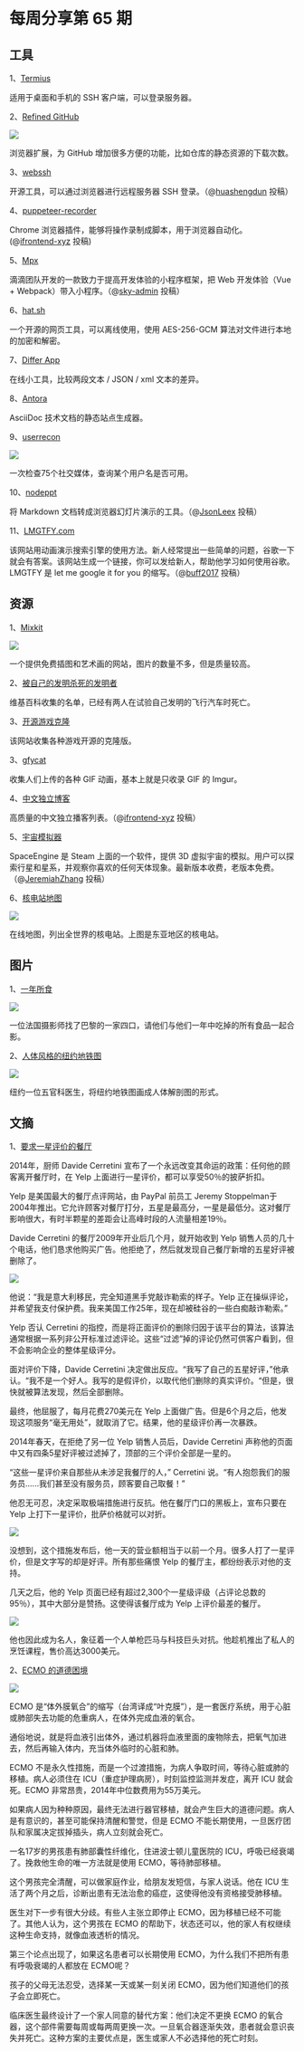 # 每周分享第 65 期

## 工具

1、[Termius](https://termius.com/)

适用于桌面和手机的 SSH 客户端，可以登录服务器。

2、[Refined GitHub](https://github.com/sindresorhus/refined-github)

![](https://www.wangbase.com/blogimg/asset/201906/bg2019060808.jpg)

浏览器扩展，为 GitHub 增加很多方便的功能，比如仓库的静态资源的下载次数。

3、[webssh](https://github.com/huashengdun/webssh)

开源工具，可以通过浏览器进行远程服务器 SSH 登录。（@[huashengdun](https://github.com/ruanyf/weekly/issues/611) 投稿）

4、[puppeteer-recorder](https://github.com/checkly/puppeteer-recorder)

Chrome 浏览器插件，能够将操作录制成脚本，用于浏览器自动化。(@[ifrontend-xyz](https://github.com/ruanyf/weekly/issues/612) 投稿)

5、[Mpx](https://github.com/didi/mpx)

滴滴团队开发的一款致力于提高开发体验的小程序框架，把 Web 开发体验（Vue + Webpack）带入小程序。（@[sky-admin](https://github.com/ruanyf/weekly/issues/614) 投稿）

6、[hat.sh](https://github.com/sh-dv/hat.sh)

一个开源的网页工具，可以离线使用，使用 AES-256-GCM  算法对文件进行本地的加密和解密。

7、[Differ App](https://differ.netlify.com/)

在线小工具，比较两段文本 / JSON / xml 文本的差异。

8、[Antora](https://antora.org/)

AsciiDoc 技术文档的静态站点生成器。

9、[userrecon](https://github.com/thelinuxchoice/userrecon)

![](https://www.wangbase.com/blogimg/asset/201906/bg2019061301.jpg)

一次检查75个社交媒体，查询某个用户名是否可用。

10、[nodeppt](https://github.com/ksky521/nodeppt)

将 Markdown 文档转成浏览器幻灯片演示的工具。（@[JsonLeex](https://github.com/ruanyf/weekly/issues/621) 投稿）

11、[LMGTFY.com](https://lmgtfy.com/)

该网站用动画演示搜索引擎的使用方法。新人经常提出一些简单的问题，谷歌一下就会有答案。该网站生成一个链接，你可以发给新人，帮助他学习如何使用谷歌。LMGTFY 是 let me google it for you 的缩写。（@[buff2017](https://github.com/ruanyf/weekly/issues/628) 投稿）

## 资源

1、[Mixkit](https://mixkit.co/art/)

![](https://www.wangbase.com/blogimg/asset/201906/bg2019060601.jpg)

一个提供免费插图和艺术画的网站，图片的数量不多，但是质量较高。

2、[被自己的发明杀死的发明者](https://en.wikipedia.org/wiki/List_of_inventors_killed_by_their_own_inventions)

维基百科收集的名单，已经有两人在试验自己发明的飞行汽车时死亡。

3、[开源游戏克隆](https://osgameclones.com/)

该网站收集各种游戏开源的克隆版。

3、[gfycat](https://gfycat.com/discover)

收集人们上传的各种 GIF 动画，基本上就是只收录 GIF 的 Imgur。

4、[中文独立博客](https://typlog.com/podlist/)

高质量的中文独立播客列表。（@[ifrontend-xyz](https://github.com/ruanyf/weekly/issues/619) 投稿）

5、[宇宙模拟器](http://spaceengine.org/)

SpaceEngine 是 Steam 上面的一个软件，提供 3D 虚拟宇宙的模拟。用户可以探索行星和星系，并观察你喜欢的任何天体现象。最新版本收费，老版本免费。（@[JeremiahZhang](https://github.com/ruanyf/weekly/issues/624) 投稿）

6、[核电站地图](https://www.carbonbrief.org/mapped-the-worlds-nuclear-power-plants)

![](https://www.wangbase.com/blogimg/asset/201906/bg2019061501.jpg)

在线地图，列出全世界的核电站。上图是东亚地区的核电站。

## 图片

1、[一年所食](https://www.parismatch.com/Actu/Economie/Photo-evenement-voici-ce-que-consomme-une-famille-en-un-an)

![](https://www.wangbase.com/blogimg/asset/201906/bg2019062002.jpg)

一位法国摄影师找了巴黎的一家四口，请他们与他们一年中吃掉的所有食品一起合影。

2、[人体风格的纽约地铁图](https://viewing.nyc/check-out-this-map-of-the-human-body-drawn-in-a-nyc-subway-map-style/)

![](https://www.wangbase.com/blogimg/asset/201906/bg2019062004.jpg)

纽约一位五官科医生，将纽约地铁图画成人体解剖图的形式。

## 文摘

1、[要求一星评价的餐厅](https://thehustle.co/botto-bistro-1-star-yelp/)

2014年，厨师 Davide Cerretini 宣布了一个永远改变其命运的政策：任何他的顾客离开餐厅时，在 Yelp 上面进行一星评价，都可以享受50％的披萨折扣。

Yelp 是美国最大的餐厅点评网站，由 PayPal 前员工 Jeremy Stoppelman于2004年推出。它允许顾客对餐厅打分，五星是最高分，一星是最低分。这对餐厅影响很大，有时半颗星的差距会让高峰时段的人流量相差19％。

Davide Cerretini 的餐厅2009年开业后几个月，就开始收到 Yelp 销售人员的几十个电话，他们恳求他购买广告。他拒绝了，然后就发现自己餐厅新增的五星好评被删除了。

![](https://www.wangbase.com/blogimg/asset/201906/bg2019061101.jpg)

他说：“我是意大利移民，完全知道黑手党敲诈勒索的样子。Yelp 正在操纵评论，并希望我支付保护费。我来美国工作25年，现在却被硅谷的一些白痴敲诈勒索。”

Yelp 否认 Cerretini 的指控，而是将正面评价的删除归因于该平台的算法，该算法通常根据一系列非公开标准过滤评论。这些“过滤”掉的评论仍然可供客户看到，但不会影响企业的整体星级评分。

面对评价下降，Davide Cerretini 决定做出反应。“我写了自己的五星好评，”他承认。“我不是一个好人。我写的是假评价，以取代他们删除的真实评价。“但是，很快就被算法发现，然后全部删除。

最终，他屈服了，每月花费270美元在 Yelp 上面做广告。但是6个月之后，他发现这项服务“毫无用处”，就取消了它。结果，他的星级评价再一次暴跌。

2014年春天，在拒绝了另一位 Yelp 销售人员后，Davide Cerretini 声称他的页面中又有四条5星好评被过滤掉了，顶部的三个评价全部是一星的。

“这些一星评价来自那些从未涉足我餐厅的人，” Cerretini 说。“有人抱怨我们的服务员......我们甚至没有服务员，顾客要自己取餐！”

他忍无可忍，决定采取极端措施进行反抗。他在餐厅门口的黑板上，宣布只要在 Yelp 上打下一星评价，批萨价格就可以对折。

![](https://www.wangbase.com/blogimg/asset/201906/bg2019061102.jpg)

没想到，这个措施发布后，他一天的营业额相当于以前一个月。很多人打了一星评价，但是文字写的却是好评。所有那些痛恨 Yelp 的餐厅主，都纷纷表示对他的支持。

几天之后，他的 Yelp 页面已经有超过2,300个一星级评级（占评论总数的95％），其中大部分是赞扬。这使得该餐厅成为 Yelp 上评价最差的餐厅。

![](https://www.wangbase.com/blogimg/asset/201906/bg2019061103.jpg)

他也因此成为名人，象征着一个人单枪匹马与科技巨头对抗。他趁机推出了私人的烹饪课程，售价高达3000美元。

2、[ECMO 的道德困境](https://khn.org/news/miracle-machine-makes-heroic-rescues-and-leaves-patients-in-limbo/)

![](https://www.wangbase.com/blogimg/asset/201906/bg2019062202.jpg)

ECMO 是“体外膜氧合”的缩写（台湾译成“叶克膜”），是一套医疗系统，用于心脏或肺部失去功能的危重病人，在体外完成血液的氧合。

通俗地说，就是将血液引出体外，通过机器将血液里面的废物除去，把氧气加进去，然后再输入体内，充当体外临时的心脏和肺。

ECMO 不是永久性措施，而是一个过渡措施，为病人争取时间，等待心脏或肺的移植。病人必须住在 ICU（重症护理病房），时刻监控监测并发症，离开 ICU 就会死。ECMO 非常昂贵，2014年中位数费用为55万美元。

如果病人因为种种原因，最终无法进行器官移植，就会产生巨大的道德问题。病人是有意识的，甚至可能保持清醒和警觉，但是 ECMO 不能长期使用，一旦医疗团队和家属决定拔掉插头，病人立刻就会死亡。

一名17岁的男孩患有肺部囊性纤维化，住进波士顿儿童医院的 ICU，呼吸已经衰竭了。挽救他生命的唯一方法就是使用 ECMO，等待肺部移植。

这个男孩完全清醒，可以做家庭作业，给朋友发短信，与家人说话。他在 ICU 生活了两个月之后，诊断出患有无法治愈的癌症，这使得他没有资格接受肺移植。

医生对下一步有很大分歧。有些人主张立即停止 ECMO，因为移植已经不可能了。其他人认为，这个男孩在 ECMO 的帮助下，状态还可以，他的家人有权继续这种生命支持，就像血液透析的情况。

第三个论点出现了，如果这名患者可以长期使用 ECMO，为什么我们不把所有患有呼吸衰竭的人都放在 ECMO呢？

孩子的父母无法忍受，选择某一天或某一刻关闭 ECMO，因为他们知道他们的孩子会立即死亡。

临床医生最终设计了一个家人同意的替代方案：他们决定不更换 ECMO 的氧合器，这个部件需要每周或每两周更换一次。一旦氧合器逐渐失效，患者就会意识丧失并死亡。这种方案的主要优点是，医生或家人不必选择他的死亡时刻。







